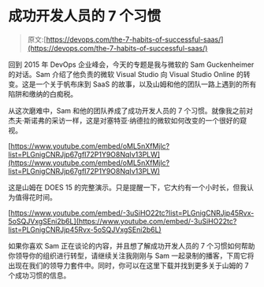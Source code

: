 # 成功开发人员的 7 个习惯

> 原文:[https://devops.com/the-7-habits-of-successful-saas/](https://devops.com/the-7-habits-of-successful-saas/)

回到 2015 年 DevOps 企业峰会，今天的专题是我与微软的 Sam Guckenheimer 的对话。Sam 介绍了他负责的微软 Visual Studio 向 Visual Studio Online 的转变。这是一个关于帆布床到 SaaS 的故事，以及山姆和他的团队一路上遇到的所有陷阱和缴纳的白痴税。

从这次磨难中，Sam 和他的团队养成了成功开发人员的 7 个习惯。就像我之前对杰夫·斯诺弗的采访一样，这是对塞特亚·纳德拉的微软如何改变的一个很好的窥视。

[https://www.youtube.com/embed/oML5nXfMjlc?list=PLGnigCNRJjp67gfI72P1Y9O8NqIv13PLW](https://www.youtube.com/embed/oML5nXfMjlc?list=PLGnigCNRJjp67gfI72P1Y9O8NqIv13PLW)

这是山姆在 DOES 15 的完整演示。只是提醒一下，它大约有一个小时长，但我认为值得花时间。

[https://www.youtube.com/embed/-3uSiHO22tc?list=PLGnigCNRJjp45Rvx-5oSQJVxgSEni2b6L](https://www.youtube.com/embed/-3uSiHO22tc?list=PLGnigCNRJjp45Rvx-5oSQJVxgSEni2b6L)

如果你喜欢 Sam 正在谈论的内容，并且想了解成功开发人员的 7 个习惯如何帮助你领导你的组织进行转型，请继续关注我刚刚与 Sam 一起录制的播客，下周它将出现在我们的领导力套件中。同时，你可以在这里下载并找到更多关于山姆的 7 个成功习惯的信息。